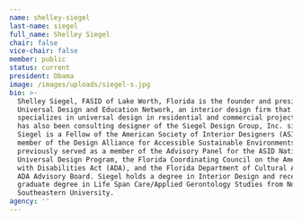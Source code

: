 ```yaml
---
name: shelley-siegel
last-name: siegel
full_name: Shelley Siegel
chair: false
vice-chair: false
member: public
status: current
president: Obama
image: /images/uploads/siegel-s.jpg
bio: >-
  Shelley Siegel, FASID of Lake Worth, Florida is the founder and president of
  Universal Design and Education Network, an interior design firm that
  specializes in universal design in residential and commercial projects. She
  has also been consulting designer of the Siegel Design Group, Inc. since 1972.
  Siegel is a Fellow of the American Society of Interior Designers (ASID) and a
  member of the Design Alliance for Accessible Sustainable Environments. She
  previously served as a member of the Advisory Panel for the ASID National
  Universal Design Program, the Florida Coordinating Council on the Americans
  with Disabilities Act (ADA), and the Florida Department of Cultural Affairs
  ADA Advisory Board. Siegel holds a degree in Interior Design and received a
  graduate degree in Life Span Care/Applied Gerontology Studies from Nova
  Southeastern University.
agency: ''
---
```


